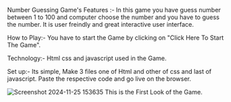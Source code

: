 Number Guessing Game's Features :- 
   In this game you have guess number between 1 to 100 and computer choose the number and you have to guess the number.
   It is user freindly and great interactive user interface.

How to Play:-
      You have to start the Game by clicking on "Click Here To Start The Game".

Technology:-
     Html css and javascript used in the Game.

Set up:-
   Its simple, Make 3 files one of Html and other of css and last of javascript. Paste the respective code and go live on the browser.
    
![Screenshot 2024-11-25 153635](https://github.com/user-attachments/assets/0fbe1485-cff7-4fa5-9f13-f75f9d5ec064)
This is the First Look of the Game.
